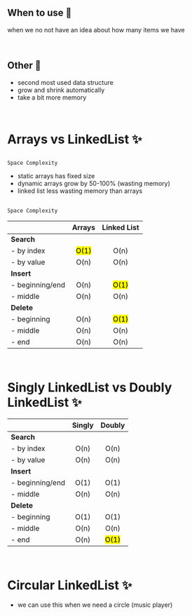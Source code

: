 ## When to use 🤔
when we no not have an idea about how many items we have

<br />

## Other 📝
* second most used data structure
* grow and shrink automatically
* take a bit more memory

<br />

# Arrays vs LinkedList ✨
##
    Space Complexity
* static arrays has fixed size
* dynamic arrays grow by 50-100% (wasting memory)
* linked list less wasting memory than arrays

##
    Space Complexity

|                 |      Arrays       |    Linked List    |
| :-------------- | :---------------: | :---------------: |
| <b>Search</b>   |                   |                   |
| - by index      | <mark>O(1)</mark> |       O(n)        |
| - by value      |       O(n)        |       O(n)        |
| <b>Insert</b>   |                   |                   |
| - beginning/end |       O(n)        | <mark>O(1)<mark>  |
| - middle        |       O(n)        |       O(n)        |
| <b>Delete</b>   |                   |                   |
| - beginning     |       O(n)        | <mark>O(1)</mark> |
| - middle        |       O(n)        |       O(n)        |
| - end           |       O(n)        |       O(n)        |

<br />

# Singly LinkedList vs Doubly LinkedList ✨
|                 | Singly |      Doubly       |
| :-------------- | :----: | :---------------: |
| <b>Search</b>   |        |                   |
| - by index      |  O(n)  |       O(n)        |
| - by value      |  O(n)  |       O(n)        |
| <b>Insert</b>   |        |                   |
| - beginning/end |  O(1)  |       O(1)        |
| - middle        |  O(n)  |       O(n)        |
| <b>Delete</b>   |        |                   |
| - beginning     |  O(1)  |       O(1)        |
| - middle        |  O(n)  |       O(n)        |
| - end           |  O(n)  | <mark>O(1)</mark> |

<br />

# Circular LinkedList ✨
* we can use this when we need a circle (music player)
